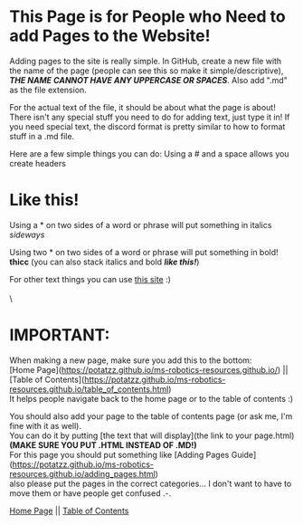 # This Page is for People who Need to add Pages to the Website!

Adding pages to the site is really simple. In GitHub, create a new file with the name of the page (people can see this so make it simple/descriptive), ***THE NAME CANNOT HAVE ANY UPPERCASE OR SPACES***. Also add ".md" as the file extension.

For the actual text of the file, it should be about what the page is about! There isn't any special stuff you need to do for adding text, just type it in!
If you need special text, the discord format is pretty similar to how to format stuff in a .md file. 

Here are a few simple things you can do:
Using a # and a space allows you create headers
# Like this!

Using a * on two sides of a word or phrase will put something in italics
*sideways*

Using two * on two sides of a word or phrase will put something in bold!
**thicc**
(you can also stack italics and bold ***like this!***)

For other text things you can use [this site](https://www.markdownguide.org/cheat-sheet/) :)
\
\
\
# IMPORTANT:
When making a new page, make sure you add this to the bottom:
\
\[Home Page](https://potatzz.github.io/ms-robotics-resources.github.io/) || \[Table of Contents](https://potatzz.github.io/ms-robotics-resources.github.io/table_of_contents.html)
\
It helps people navigate back to the home page or to the table of contents :)

You should also add your page to the table of contents page (or ask me, I'm fine with it as well).
\
You can do it by putting \[the text that will display](the link to your page.html) **(MAKE SURE YOU PUT .HTML INSTEAD OF .MD!)**
\
For this page you should put something like \[Adding Pages Guide](https://potatzz.github.io/ms-robotics-resources.github.io/adding_pages.html)
\
also please put the pages in the correct categories... I don't want to have to move them or have people get confused .-.

[Home Page](https://potatzz.github.io/ms-robotics-resources.github.io/) || [Table of Contents](https://potatzz.github.io/ms-robotics-resources.github.io/table_of_contents.html)
